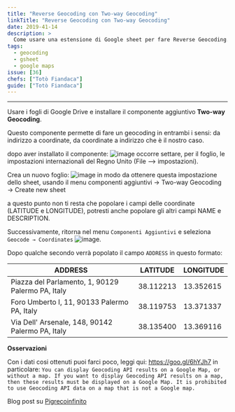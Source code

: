 ```yaml
---
title: "Reverse Geocoding con Two-way Geocoding"
linkTitle: "Reverse Geocoding con Two-way Geocoding"
date: 2019-41-14
description: >
  Come usare una estensione di Google sheet per fare Reverse Geocoding.
tags:
  - geocoding
  - gsheet
  - google maps
issue: [36]
chefs: ["Totò Fiandaca"]
guide: ["Totò Fiandaca"]
---
```


---

Usare i fogli di Google Drive e installare il componente aggiuntivo **Two-way Geocoding**.

Questo componente permette di fare un geocoding in entrambi i sensi: da indirizzo a coordinate, da coordinate a indirizzo che è il nostro caso.

dopo aver installato il componente:
![image](https://user-images.githubusercontent.com/7631137/54376996-90c57d80-4684-11e9-83b8-4c289efda745.png)
occorre settare, per il foglio, le impostazioni internazionali del Regno Unito (File –> impostazioni).

Crea un nuovo foglio:
![image](https://user-images.githubusercontent.com/7631137/54377229-09c4d500-4685-11e9-8a09-838056f80b8a.png)
in modo da ottenere questa impostazione dello sheet, usando il menu componenti aggiuntivi → Two-way Geocoding → Create new sheet

a questo punto non ti resta che popolare i campi delle coordinate (LATITUDE e LONGITUDE), potresti anche popolare gli altri campi NAME e DESCRIPTION.

Successivamente, ritorna nel menu `Componenti Aggiuntivi` e seleziona `Geocode → Coordinates`
![image](https://user-images.githubusercontent.com/7631137/54380403-9ffbf980-468b-11e9-8d5e-de4cde60fb9f.png).

Dopo qualche secondo verrà popolato il campo `ADDRESS` in questo formato:

ADDRESS|LATITUDE|LONGITUDE
----|-------|-----
Piazza del Parlamento, 1, 90129 Palermo PA, Italy|38.112213|13.352615
Foro Umberto I, 11, 90133 Palermo PA, Italy|38.119753|13.371337
Via Dell' Arsenale, 148, 90142 Palermo PA, Italy|38.135400|13.369116

**Osservazioni**

Con i dati cosi ottenuti puoi farci poco, leggi qui: https://goo.gl/6hYJh7
in particolare:
`
You can display Geocoding API results on a Google Map, or without a map. If you want to display Geocoding API results on a map, then these results must be displayed on a Google Map. It is prohibited to use Geocoding API data on a map that is not a Google map.
`

Blog post su [Pigrecoinfinito](https://pigrecoinfinito.wordpress.com/2019/03/14/two-way-geocoding-con-gdrive-spreadsheet/)
